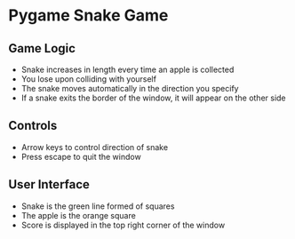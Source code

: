 # Pygame Snake Game

## Game Logic
- Snake increases in length every time an apple is collected
- You lose upon colliding with yourself
- The snake moves automatically in the direction you specify
- If a snake exits the border of the window, it will appear on the other side

## Controls
- Arrow keys to control direction of snake
- Press escape to quit the window

## User Interface
- Snake is the green line formed of squares
- The apple is the orange square
- Score is displayed in the top right corner of the window